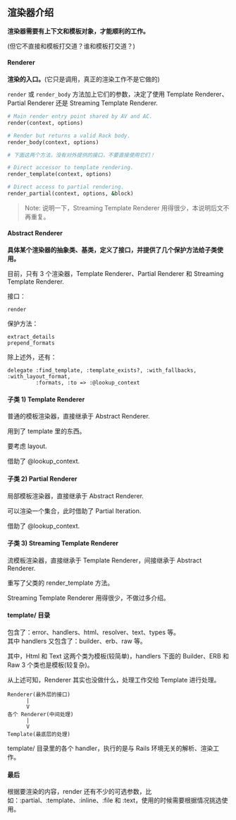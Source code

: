 ## 渲染器介绍

**渲染器需要有上下文和模板对象，才能顺利的工作。**

(但它不直接和模板打交道？谁和模板打交道？)

#### Renderer

**渲染的入口。**(它只是调用，真正的渲染工作不是它做的)

`render` 或 `render_body` 方法加上它们的参数，决定了使用 Template Renderer、Partial Renderer 还是 Streaming Template Renderer.

```ruby
# Main render entry point shared by AV and AC.
render(context, options)

# Render but returns a valid Rack body.
render_body(context, options)

# 下面这两个方法，没有对外提供的接口，不要直接使用它们！

# Direct accessor to template rendering.
render_template(context, options)

# Direct access to partial rendering.
render_partial(context, options, &block)
```

> Note: 说明一下，Streaming Template Renderer 用得很少，本说明后文不再重复。

#### Abstract Renderer

**具体某个渲染器的抽象类、基类，定义了接口，并提供了几个保护方法给子类使用。**

目前，只有 3 个渲染器，Template Renderer、Partial Renderer 和 Streaming Template Renderer.

接口：

```
render
```

保护方法：

```
extract_details
prepend_formats
```

除上述外，还有：

```
delegate :find_template, :template_exists?, :with_fallbacks, :with_layout_format,
         :formats, :to => :@lookup_context
```

#### 子类 1) Template Renderer

普通的模板渲染器，直接继承于 Abstract Renderer.

用到了 template 里的东西。

要考虑 layout.

借助了 @lookup_context.

#### 子类 2) Partial Renderer

局部模板渲染器，直接继承于 Abstract Renderer.

可以渲染一个集合，此时借助了 Partial Iteration.

借助了 @lookup_context.

#### 子类 3) Streaming Template Renderer

流模板渲染器，直接继承于 Template Renderer，间接继承于 Abstract Renderer.

重写了父类的 render_template 方法。

Streaming Template Renderer 用得很少，不做过多介绍。

#### template/ 目录

包含了：error、handlers、html、resolver、text、types 等。<br>
其中 handlers 又包含了：builder、erb、raw 等。

其中，Html 和 Text 这两个类为模板(较简单)，handlers 下面的 Builder、ERB 和 Raw 3 个类也是模板(较复杂)。

从上述可知，Renderer 其实也没做什么，处理工作交给 Template 进行处理。

```
Renderer(最外层的接口)
      |
      V
各个 Renderer(中间处理)
      |
      V
Template(最底层的处理)
```

template/ 目录里的各个 handler，执行的是与 Rails 环境无关的解析、渲染工作。

#### 最后

根据要渲染的内容，render 还有不少的可选参数，比如：:partial、:template、:inline、:file 和 :text，使用的时候需要根据情况挑选使用。

